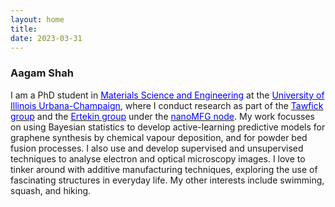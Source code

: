 ```yaml
---
layout: home
title: 
date: 2023-03-31 
---
```

<link rel="stylesheet" href="https://cdn.jsdelivr.net/gh/jpswalsh/academicons@1/css/academicons.min.css">

### Aagam Shah
I am a PhD student in [<span style="color:blue">Materials Science and Engineering</span>](https://matse.illinois.edu/) at the [<span style="color:blue">University of Illinois Urbana-Champaign</span>](https://www.illinois.edu/), where I conduct research as part of the [<span style="color:blue">Tawfick group</span>](https://tawfick.mechse.illinois.edu/) and the [<span style="color:blue">Ertekin group</span>](https://oasis.mechse.illinois.edu/) under the [<span style="color:blue">nanoMFG node</span>](http://nanomfgnode.illinois.edu/). My work focusses on using Bayesian statistics to develop active-learning predictive models for graphene synthesis by chemical vapour deposition, and for powder bed fusion processes. I also use and develop supervised and unsupervised techniques to analyse electron and optical microscopy images. I love to tinker around with additive manufacturing techniques, exploring the use of fascinating structures in everyday life. My other interests include swimming, squash, and hiking.

<p>
<a href="mailto:aagam2@illinois.edu" target="_blank">
    <span style="color: #000000;">
        <i class="fa-regular fa-envelope fa-2xl"></i>
    </span>
</a>&ensp;
<a href="https://github.com/aagamrshah" target="_blank">
    <span style="color: #000000;">
        <i class="fa-brands fa-github fa-2xl"></i>
    </span>
</a>&ensp;
<a href="https://linkedin.com/in/aagamshah228" target="_blank">
    <span style="color: #000000;">
        <i class="fa-brands fa-linkedin fa-2xl"></i>
    </span>
</a>&ensp;
<a href="/assets/pdf/20240815_resume.pdf" target="_blank">
    <span style="color: #000000;">
        <i class="fa-solid fa-c fa-2xl"></i><i class="fa-solid fa-v fa-2xl"></i>
    </span>
</a>&ensp;
<a href="https://scholar.google.com/citations?user=Jx7m2aUAAAAJ&hl=en" target="_blank">
    <span style="color: #000000;">
        <i class="ai ai-google-scholar fa-2xl"></i>
    </span>
</a>&ensp;
</p>
